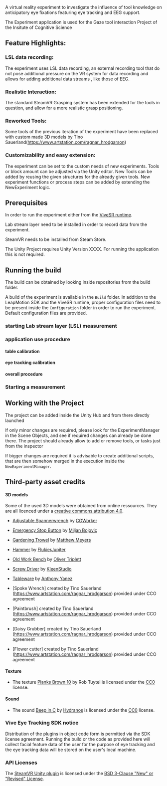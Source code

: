 A virtual reality experiment to investigate the influence of tool knowledge on anticipatory eye fixations featuring eye tracking and EEG support. 

The Experiment application is used for the Gaze tool interaction Project of the Insitute of Cognitive Science 

## Feature Highlights:

### LSL data recording: 
The experiment uses LSL data recording, an external recording tool that do not pose additional pressure on the VR system for data recording and allows for adding additional data streams , like those of EEG.

### Realistic Interaction: 
The standard SteamVR Grasping system has been extended for the tools in question, and allow for a more realistic grasp positioning.

### Reworked Tools: 
Some tools of the previous iteration of the experiment have been replaced with custom made 3D models by Tino Sauerland(https://www.artstation.com/ragnar_hrodgarson) 

### Customizability and easy extension: 
The experiment  can be set to the custom needs of new experiments. Tools or block amount can be adjusted via the Unity editor. New Tools can be added by reusing the given structures for the already given tools. New experiment functions or process steps can be added by extending the NewExperiment logic.    



## Prerequisites 

In order to run the experiment either from the [ViveSR runtime](https://developer.vive.com/resources/vive-sense/sdk/vive-eye-tracking-sdk-sranipal/). 

Lab stream layer need to be installed in order to record data from the experiment.

SteamVR needs to be installed from Steam Store.

The Unity Project requires Unity Version XXXX. For running the application this is not required.



## Running the build 

The build can be obtained by looking inside repositories from the build folder.


A build of the experiment is available in the `Build` folder. In addition to the LeapMotion SDK and the ViveSR runtime, proper configuration files need to be present inside the `Configuration` folder in order to run the experiment. Default configuration files are provided. 

### starting Lab stream layer (LSL) measurement


### application use procedure

#### table calibration

#### eye tracking calibration

#### overall procedure






### Starting a measurement 

## Working with the Project

The project can be added inside the Unity Hub and from there directly launched

If only minor changes are required, please look for the ExperimentManager in the Scene Objects, and see if required changes can already be done there.
The project should already allow to add or remove  tools, or tasks just from the inspector

If bigger changes are required it is advisable to create additional scripts, that are then somehow merged in the execution inside the `NewExperimentManager`.


## Third-party asset credits 

#### 3D models
Some of the used 3D models were obtained from online ressources. They are all licenced under a [creative commons attribution 4.0](https://creativecommons.org/licenses/by/4.0/).

- [Adjustable Spannerwrench](https://sketchfab.com/3d-models/adjustable-spannerwrench-e13f98a9d7364510a65042d4c42e7a9c) by [CGWorker](https://sketchfab.com/CGWorker)
- [Emergency Stop Button](https://sketchfab.com/3d-models/emergency-stop-button-012e4809a41445ca9de17286f677fabb) by [Miljan Bojovic](https://sketchfab.com/phoenix-storms)
- [Gardening Trowel](https://sketchfab.com/3d-models/gardening-trowel-e6b0caf5e23547d88ebb458a5980e9b6) by [Matthew Meyers](https://sketchfab.com/darthobsidian)
- [Hammer](https://sketchfab.com/3d-models/hammer-2faa70b89da743d2924670ffe7d80163) by [FlukierJupiter](https://sketchfab.com/FlukierJupiter)
- [Old Work Bench](https://sketchfab.com/3d-models/old-work-bench-9fbc30ba31a546fe9370e6de2dcc0707) by [Oliver Triplett](https://sketchfab.com/OliverTriplett)
- [Screw Driver](https://sketchfab.com/3d-models/phillips-head-screw-driver-78c516b16ecc4b12bb2e6d90d031596e) by [KleenStudio](https://sketchfab.com/brandonh111121)
- [Tableware](https://sketchfab.com/3d-models/low-poly-tableware-7e3aeb6622ce4672968d8cabbb63cbd3) by [Anthony Yanez](https://sketchfab.com/paulyanez)

- [Spoke Wrench] created by Tino Sauerland (https://www.artstation.com/ragnar_hrodgarson) provided under CCO agreement
- [Paintbrush] created by Tino Sauerland (https://www.artstation.com/ragnar_hrodgarson) provided under CCO agreement
- [Daisy Grubber] created by Tino Sauerland (https://www.artstation.com/ragnar_hrodgarson) provided under CCO agreement
- [Flower cutter] created by Tino Sauerland (https://www.artstation.com/ragnar_hrodgarson) provided under CCO agreement

#### Texture 

- The texture [Planks Brown 10](https://texturehaven.com/tex/?c=wood&t=planks_brown_10) by Rob Tuytel is licensed under the [CC0](https://creativecommons.org/publicdomain/zero/1.0/) license.

#### Sound

- The sound [Beep in C](https://freesound.org/people/Hydranos/sounds/237706/) by [Hydranos](https://freesound.org/people/Hydranos/) is licensed under the [CC0](https://creativecommons.org/publicdomain/zero/1.0/) license.




### Vive Eye Tracking SDK notice
Distribution of the plugins in object code form is permitted via the SDK license agreement. Running the build or the code as provided here will collect facial feature data of the user for the purpose of eye tracking and the eye tracking data will be stored on the user's local machine.

### API Licenses

The [SteamVR Unity plugin](https://github.com/ValveSoftware/steamvr_unity_plugin) is licensed under the [BSD 3-Clause "New" or "Revised" License](https://github.com/ValveSoftware/steamvr_unity_plugin/blob/master/LICENSE).



